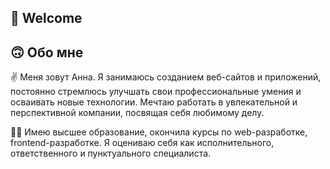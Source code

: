 ## :raising_hand: Welcome

## 🙃 Обо мне 

:v: Меня зовут Анна. Я занимаюсь созданием веб-сайтов и приложений, постоянно стремлюсь улучшать свои профессиональные умения и осваивать новые технологии. Мечтаю работать в увлекательной и перспективной компании, посвящая себя любимому делу.

👩‍💻 Имею высшее образование, окончила курсы по web-разработке, frontend-разработке. Я оцениваю себя как исполнительного, ответственного и пунктуального специалиста.
<!--
Here are some ideas to get you started:

- 🔭 I’m currently working on ...
- 🌱 I’m currently learning ...
- 👯 I’m looking to collaborate on ...
- 🤔 I’m looking for help with ...
- 💬 Ask me about ...
- 📫 How to reach me: ...
- 😄 Pronouns: ...
- ⚡ Fun fact: ...
-->
